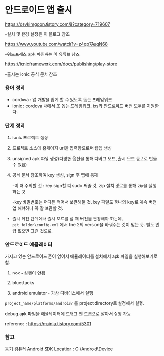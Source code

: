 # 안드로이드 앱 출시

https://devkimgoon.tistory.com/8?category=719607

-설치 및 환경 설정은 이 블로그 참조



https://www.youtube.com/watch?v=z4qp7AuqN68

-워드프레스 apk 파일화는 이 유튜브 참조



https://ionicframework.com/docs/publishing/play-store

-출시는 ionic 공식 문서 참조



### 용어 정리

- cordova : 앱 개발을 쉽게 할 수 있도록 돕는 프레임워크
- ionic : cordova 내에서 또 돕는 프레임워크. ios와 안드로이드 버전 모두를 지원한다.



### 단계 정리

1. ionic 프로젝트 생성 

2. 프로젝트 소스에 홈페이지 url을 입력함으로써 웹앱 생성

3. unsigned apk 파일 생성(다양한 옵션을 통해 디버그 모드, 출시 모드 등으로 만들 수 있음)

4. 공식 문서 참조하여 key 생성, sign 후 앱에 등재

   -이 때 주의할 것 : key sign할 때 sudo 써줄 것, zip 설치 경로를 통해 zip을 실행하는 것

   -key 비밀번호는 어디든 적어서 보관해둘 것. key 파일도 하나의 key로 계속 버전업 해야하니 꼭 잘 보관할 것.



- 출시 이전 단계에서 출시 모드를 낼 때 버전을 변경해야 하는데, `pjt_folder\config.xml` 에서 line 2의 version을 바꿔주는 것이 맞는 듯. 별도 언급 없으면 그런 것으로.





### 안드로이드 에뮬레이터

가지고 있는 안드로이드 폰이 없어서 에뮬레이터를 설치해서 apk 파일을 실행해보기로 함.

1) nox - 실행이 안됨

2) bluestacks

3) android emulator - 가상 디바이스에서 실행

`project_name/platforms/android/` 를 project directory로 설정해서 실행.

debug.apk 파일을 에뮬레이터에 드래그 앤 드롭으로 깔아서 실행 가능

reference : https://mainia.tistory.com/5301


### 참고
동기 컴퓨터 Android SDK Location : C:\Android\Device
